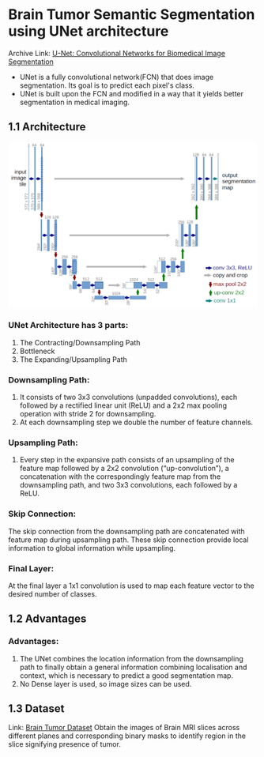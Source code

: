 # Brain Tumor Semantic Segmentation using UNet architecture

Archive Link: <a href="https://arxiv.org/abs/1505.04597">U-Net: Convolutional Networks for Biomedical Image Segmentation</a>

<ul>
<li>UNet is a fully convolutional network(FCN) that does image segmentation. Its goal is to predict each pixel's class.</li>
 
<li>UNet is built upon the FCN and modified in a way that it yields better segmentation in medical imaging.</li>
</ul>

## 1.1 Architecture

<img src="images/u-net-architecture.png"/>

<h3>UNet Architecture has 3 parts:</h3>
<ol>
    <li>The Contracting/Downsampling Path</li>
    <li>Bottleneck</li>
    <li>The Expanding/Upsampling Path</li>
</ol>

<h3>Downsampling Path: </h3> 
<ol>
    <li>It consists of two 3x3 convolutions (unpadded convolutions), each followed by a rectified linear unit (ReLU) and a 2x2 max pooling operation with stride 2 for downsampling.</li> 
    <li>At each downsampling step we double the number of feature channels.</li>
</ol>

<h3>Upsampling Path: </h3> 
<ol>
     <li> Every  step  in  the  expansive  path  consists  of  an  upsampling  of  the feature map followed by a 2x2 convolution (“up-convolution”), a concatenation with the correspondingly feature  map  from  the  downsampling  path,  and  two  3x3  convolutions,  each  followed by a ReLU.</li>
</ol>

<h3> Skip Connection: </h3>
The skip connection from the downsampling path are concatenated with feature map during upsampling path. These skip connection provide local information to global information while upsampling.

<h3> Final Layer: </h3>
At the final layer a 1x1 convolution is used to map each feature vector to the desired number of classes.

## 1.2 Advantages
<h3> Advantages: </h3>
<ol>
    <li>The UNet combines the location information from the downsampling path to finally obtain a general information combining localisation and context, which is necessary to predict a good segmentation map.</li>
    <li>No Dense layer is used, so image sizes can be used.</li>
</ol>

## 1.3 Dataset
Link: <a href="https://figshare.com/articles/brain_tumor_dataset/1512427/5">Brain Tumor Dataset</a>
Obtain the images of Brain MRI slices across different planes and corresponding binary masks to identify region in the slice signifying presence of tumor.
